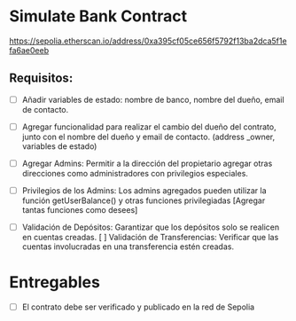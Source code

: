 # Simulate Bank Contract

https://sepolia.etherscan.io/address/0xa395cf05ce656f5792f13ba2dca5f1efa6ae0eeb

## Requisitos: 
- [ ] Añadir variables de estado: nombre de banco, nombre del dueño, email de contacto.
- [ ] Agregar funcionalidad para realizar el cambio del dueño del contrato, junto con el nombre del dueño y email de contacto. (address _owner, variables de estado)
- [ ] Agregar Admins: Permitir a la dirección del propietario agregar otras direcciones como administradores con privilegios especiales.
- [ ] Privilegios de los Admins: Los admins agregados pueden utilizar la función getUserBalance() y otras funciones privilegiadas [Agregar tantas funciones como desees]
- [ ] Validación de Depósitos: Garantizar que los depósitos solo se realicen en cuentas creadas.
[ ] Validación de Transferencias: Verificar que las cuentas involucradas en una transferencia estén creadas.


# Entregables
- [ ] El contrato debe ser verificado y publicado en la red de Sepolia